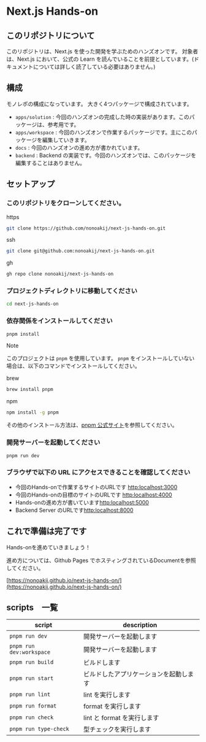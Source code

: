 # Next.js Hands-on

## このリポジトリについて

このリポジトリは、Next.js を使った開発を学ぶためのハンズオンです。
対象者は、Next.js において、公式の Learn を読んでいることを前提としています。(ドキュメントについては詳しく読了している必要はありません。)

## 構成

モノレポの構成になっています。
大きく4つパッケージで構成されています。

- `apps/solution` : 今回のハンズオンの完成した時の実装があります。このパッケージは、参考用です。
- `apps/workspace` : 今回のハンズオンで作業するパッケージです。主にこのパッケージを編集していきます。
- `docs` : 今回のハンズオンの進め方が書かれています。
- `backend` : Backend の実装です。今回のハンズオンでは、このパッケージを編集することはありません。


## セットアップ

### このリポジトリをクローンしてください。

https

``` bash
git clone https://github.com/nonoakij/next-js-hands-on.git
```

ssh

``` bash
git clone git@github.com:nonoakij/next-js-hands-on.git
```

gh

``` bash
gh repo clone nonoakij/next-js-hands-on
```

### プロジェクトディレクトリに移動してください

``` bash
cd next-js-hands-on
```

### 依存関係をインストールしてください

``` bash
pnpm install
```

> [!NOTE]
> このプロジェクトは `pnpm` を使用しています。
> `pnpm` をインストールしていない場合は、以下のコマンドでインストールしてください。
>
> brew
>
> ``` bash
> brew install pnpm
> ```
>
> npm
>
> ``` bash
> npm install -g pnpm
> ```
> 
> その他のインストール方法は、[pnpm 公式サイト](https://pnpm.io/ja/installation)を参照してください。

### 開発サーバーを起動してください

``` bash
pnpm run dev
```

### ブラウザで以下の URL にアクセスできることを確認してください

- 今回のHands-onで作業するサイトのURLです [http:localhost:3000](http:localhost:3000)
- 今回のHands-onの目標のサイトのURLです [http:localhost:4000](http:localhost:4000)
- Hands-onの進め方が書いています[http:localhost:5000](http:localhost:5000)
- Backend Server のURLです[http:localhost:8000](http:localhost:8000)

## これで準備は完了です

Hands-onを進めていきましょう！

進め方については、Github Pages でホスティングされているDocumentを参照してください。

[https://nonoakij.github.io/next-js-hands-on/](https://nonoakij.github.io/next-js-hands-on/)

## scripts　一覧

script | description
--- | ---
`pnpm run dev` | 開発サーバーを起動します
`pnpm run dev:workspace` | 開発サーバーを起動します
`pnpm run build` | ビルドします
`pnpm run start` | ビルドしたアプリケーションを起動します
`pnpm run lint` | lint を実行します
`pnpm run format` | format を実行します
`pnpm run check` | lint と format を実行します
`pnpm run type-check` | 型チェックを実行します
